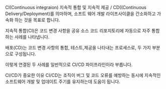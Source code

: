 CI(Continuous integraion) 지속적 통합 및 지속적 제공 / CD((Continuous Delivery/Deployment)를 의마하며,
소프트 웨어 개발 라이프사이클을 간소화하고 가속화 하는 것을 목표로 합니다.

지속적 통합(CI)은 코드 변경 사항을 공유 소스 코드 리포지토리에 자동으로
자주 통합하는 사례를 나타냅니다.

배포(CD)는 코드 변경 사항의 통합, 테스트,제공을 나타내는 프로세스로,
두 가지 부분으로 구성됩니다.

이렇게 연결된 두 사례를 일반적으로 CI/CD 파이프라인이라 부릅니다.

CI/CD가 중요한 이유
CI/CD는 조직이 버그 및 코드 오류를 예방하는 동시에 지속적인 소프트웨어 개발 및 업데이트
주기를 유지하는데 도움이 됩니다.